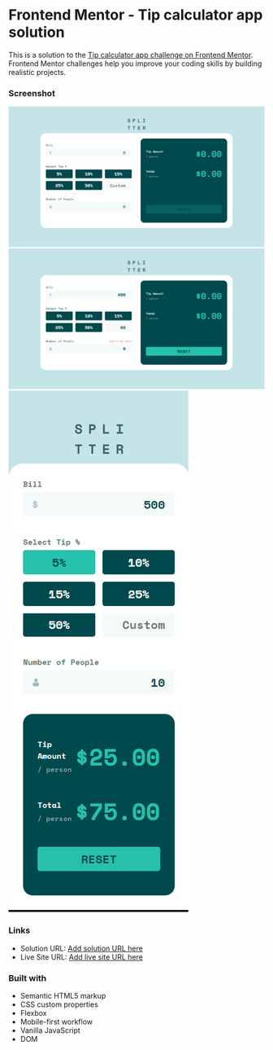 # Frontend Mentor - Tip calculator app solution

This is a solution to the [Tip calculator app challenge on Frontend Mentor](https://www.frontendmentor.io/challenges/tip-calculator-app-ugJNGbJUX). Frontend Mentor challenges help you improve your coding skills by building realistic projects.

### Screenshot

![desktop output](images/desktop-output.png)
![active states](images/active-states.png)
![mobile output](images/mobile-output.png)

### Links

- Solution URL: [Add solution URL here](https://github.com/eyedent1ty/tip-calculator-app)
- Live Site URL: [Add live site URL here](https://your-live-site-url.com)

### Built with

- Semantic HTML5 markup
- CSS custom properties
- Flexbox
- Mobile-first workflow
- Vanilla JavaScript
- DOM

